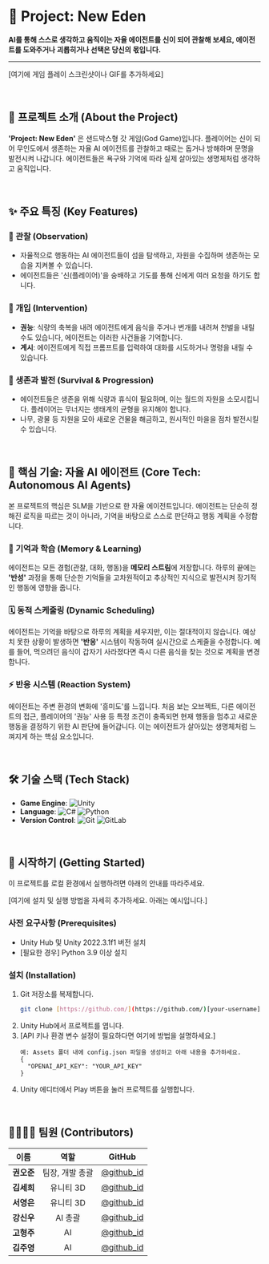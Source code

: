 # 🗿 Project: New Eden

**AI를 통해 스스로 생각하고 움직이는 자율 에이전트를 신이 되어 관찰해 보세요, 에이전트를 도와주거나 괴롭히거나 선택은 당신의 몫입니다.**

---

[여기에 게임 플레이 스크린샷이나 GIF를 추가하세요]

<br>

## 📜 프로젝트 소개 (About the Project)

**'Project: New Eden'** 은 샌드박스형 갓 게임(God Game)입니다. 플레이어는 신이 되어 무인도에서 생존하는 자율 AI 에이전트를 관찰하고 때로는 돕거나 방해하며 문명을 발전시켜 나갑니다. 에이전트들은 욕구와 기억에 따라 실제 살아있는 생명체처럼 생각하고 움직입니다.

<br>

## ✨ 주요 특징 (Key Features)

### 🧐 관찰 (Observation)
- 자율적으로 행동하는 AI 에이전트들이 섬을 탐색하고, 자원을 수집하며 생존하는 모습을 지켜볼 수 있습니다.
- 에이전트들은 '신(플레이어)'을 숭배하고 기도를 통해 신에게 여러 요청을 하기도 합니다.

### 🙏 개입 (Intervention)
- **권능**: 식량의 축복을 내려 에이전트에게 음식을 주거나 번개를 내려쳐 천벌을 내릴 수도 있습니다, 에이전트는 이러한 사건들을 기억합니다.
- **계시**: 에이전트에게 직접 프롬프트를 입력하여 대화를 시도하거나 명령을 내릴 수 있습니다.

### 🌱 생존과 발전 (Survival & Progression)
- 에이전트들은 생존을 위해 식량과 휴식이 필요하며, 이는 월드의 자원을 소모시킵니다. 플레이어는 무너지는 생태계의 균형을 유지해야 합니다.
- 나무, 광물 등 자원을 모아 새로운 건물을 해금하고, 원시적인 마을을 점차 발전시킬 수 있습니다.

<br>

## 🤖 핵심 기술: 자율 AI 에이전트 (Core Tech: Autonomous AI Agents)

본 프로젝트의 핵심은 SLM을 기반으로 한 자율 에이전트입니다. 에이전트는 단순히 정해진 로직을 따르는 것이 아니라, 기억을 바탕으로 스스로 판단하고 행동 계획을 수정합니다.

### 🧠 기억과 학습 (Memory & Learning)
에이전트는 모든 경험(관찰, 대화, 행동)을 **메모리 스트림**에 저장합니다. 하루의 끝에는 **'반성'** 과정을 통해 단순한 기억들을 고차원적이고 추상적인 지식으로 발전시켜 장기적인 행동에 영향을 줍니다.

### 🗓️ 동적 스케줄링 (Dynamic Scheduling)
에이전트는 기억을 바탕으로 하루의 계획을 세우지만, 이는 절대적이지 않습니다. 예상치 못한 상황이 발생하면 **'반응'** 시스템이 작동하여 실시간으로 스케줄을 수정합니다. 예를 들어, 먹으려던 음식이 갑자기 사라졌다면 즉시 다른 음식을 찾는 것으로 계획을 변경합니다.

### ⚡ 반응 시스템 (Reaction System)
에이전트는 주변 환경의 변화에 '흥미도'를 느낍니다. 처음 보는 오브젝트, 다른 에이전트의 접근, 플레이어의 '권능' 사용 등 특정 조건이 충족되면 현재 행동을 멈추고 새로운 행동을 결정하기 위한 AI 판단에 들어갑니다. 이는 에이전트가 살아있는 생명체처럼 느껴지게 하는 핵심 요소입니다.

<br>

## 🛠️ 기술 스택 (Tech Stack)





* **Game Engine**: ![Unity](https://img.shields.io/badge/unity-%23000000.svg?style=for-the-badge&logo=unity&logoColor=white)
* **Language**: ![C#](https://img.shields.io/badge/c%23-%23239120.svg?style=for-the-badge&logo=csharp&logoColor=white) ![Python](https://img.shields.io/badge/python-3670A0?style=for-the-badge&logo=python&logoColor=ffdd54)
* **Version Control**: ![Git](https://img.shields.io/badge/git-%23F05033.svg?style=for-the-badge&logo=git&logoColor=white) ![GitLab](https://img.shields.io/badge/gitlab-%23181717.svg?style=for-the-badge&logo=gitlab&logoColor=white)

<br>

## 🚀 시작하기 (Getting Started)

이 프로젝트를 로컬 환경에서 실행하려면 아래의 안내를 따라주세요.

[여기에 설치 및 실행 방법을 자세히 추가하세요. 아래는 예시입니다.]

### 사전 요구사항 (Prerequisites)
* Unity Hub 및 Unity 2022.3.1f1 버전 설치
* [필요한 경우] Python 3.9 이상 설치

### 설치 (Installation)
1.  Git 저장소를 복제합니다.
    ```sh
    git clone [https://github.com/](https://github.com/)[your-username]/[your-repo-name].git
    ```
2.  Unity Hub에서 프로젝트를 엽니다.
3.  [API 키나 환경 변수 설정이 필요하다면 여기에 방법을 설명하세요.]
    ```
    예: Assets 폴더 내에 config.json 파일을 생성하고 아래 내용을 추가하세요.
    {
      "OPENAI_API_KEY": "YOUR_API_KEY"
    }
    ```
4.  Unity 에디터에서 Play 버튼을 눌러 프로젝트를 실행합니다.

<br>

## 👨‍👩‍👧‍👦 팀원 (Contributors)

| 이름 | 역할 | GitHub |
| :--: | :--: | :--: |
| **권오준** | 팀장, 개발 총괄 | [@github_id](https://github.com/github_id) |
| **김세희** | 유니티 3D | [@github_id](https://github.com/github_id) |
| **서영은** | 유니티 3D | [@github_id](https://github.com/github_id) |
| **강신우** | AI 총괄 | [@github_id](https://github.com/github_id) |
| **고형주** | AI | [@github_id](https://github.com/github_id) |
| **김주영** | AI | [@github_id](https://github.com/github_id) |

<br>
